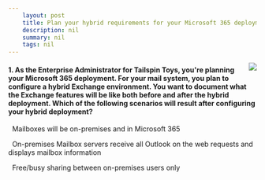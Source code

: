 ```yaml
---
    layout: post
    title: Plan your hybrid requirements for your Microsoft 365 deployment - Plan a hybrid Exchange environment
    description: nil
    summary: nil
    tags: nil
---
```



 <a target="_blank" href="https://docs.microsoft.com/en-us/learn/modules/plan-your-hybrid-requirements-for-your-microsoft-365-deployment/2-plan-hybrid-exchange-environment/"><i class="fas fa-external-link-alt"></i> </a>
 <img align="right" src="https://docs.microsoft.com/en-us/learn/achievements/generic-badge.svg">
####  1. As the Enterprise Administrator for Tailspin Toys, you're planning your Microsoft 365 deployment. For your mail system, you plan to configure a hybrid Exchange environment. You want to document what the Exchange features will be like both before and after the hybrid deployment. Which of the following scenarios will result after configuring your hybrid deployment?


<i class='fas fa-check-square' style='color: Dodgerblue;'></i> &nbsp;&nbsp;Mailboxes will be on-premises and in Microsoft 365

<i class='far fa-square'></i> &nbsp;&nbsp;On-premises Mailbox servers receive all Outlook on the web requests and displays mailbox information

<i class='far fa-square'></i> &nbsp;&nbsp;Free/busy sharing between on-premises users only
<br />
<br />
<br />
